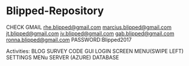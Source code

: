# Blipped-Repository
CHECK GMAIL 
rhe.blipped@gmail.com
marcius.blipped@gmail.com
jt.blipped@gmail.com
jv.blipped@gmail.com
gab.blipped@gmail.com
ronna.blipped@gmail.com
PASSWORD:Blipped2017

Activities:
BLOG
SURVEY
CODE
GUI
  LOGIN SCREEN
  MENU(SWIPE LEFT)
  SETTINGS MENu
SERVER (AZURE) DATABASE

